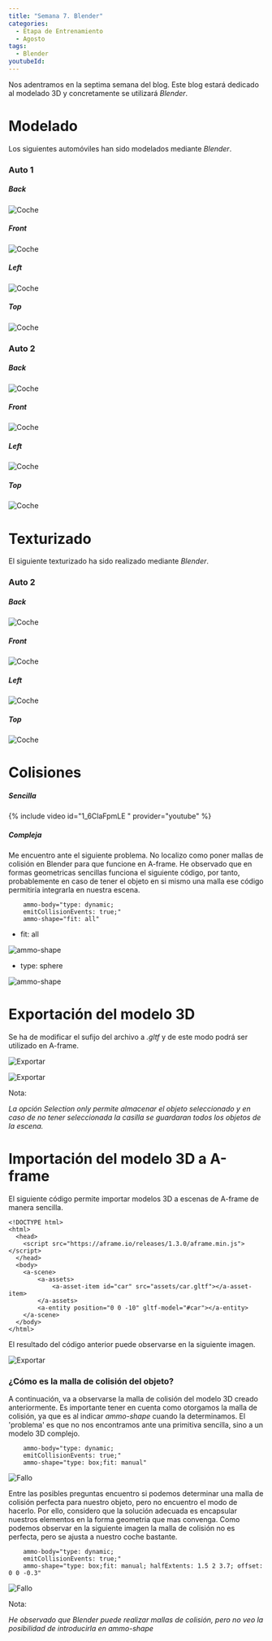```yaml
---
title: "Semana 7. Blender"
categories:
  - Etapa de Entrenamiento
  - Agosto
tags:
  - Blender
youtubeId: 
---
```



Nos adentramos en la septima semana del blog. Este blog estará dedicado al modelado 3D y concretamente se utilizará *Blender*.

# **Modelado**

Los siguientes automóviles han sido modelados mediante *Blender*. 

### Auto 1 

##### Back 

![Coche](https://raw.githubusercontent.com/RoboticsLabURJC/2022-tfg-ana-villanueva/main/docs/images/car1-b.png)

##### Front

![Coche](https://raw.githubusercontent.com/RoboticsLabURJC/2022-tfg-ana-villanueva/main/docs/images/car1-f.png)

##### Left

![Coche](https://raw.githubusercontent.com/RoboticsLabURJC/2022-tfg-ana-villanueva/main/docs/images/car1-l.png)

##### Top 

![Coche](https://raw.githubusercontent.com/RoboticsLabURJC/2022-tfg-ana-villanueva/main/docs/images/car1-t.png)

### Auto 2

##### Back 

![Coche](https://raw.githubusercontent.com/RoboticsLabURJC/2022-tfg-ana-villanueva/main/docs/images/car2-b.png)

##### Front

![Coche](https://raw.githubusercontent.com/RoboticsLabURJC/2022-tfg-ana-villanueva/main/docs/images/car2-f.png)

##### Left

![Coche](https://raw.githubusercontent.com/RoboticsLabURJC/2022-tfg-ana-villanueva/main/docs/images/car2-l.png)

##### Top 

![Coche](https://raw.githubusercontent.com/RoboticsLabURJC/2022-tfg-ana-villanueva/main/docs/images/car2-t.png)


# **Texturizado**

El siguiente texturizado ha sido realizado mediante *Blender*.

### Auto 2

##### Back 

![Coche](https://raw.githubusercontent.com/RoboticsLabURJC/2022-tfg-ana-villanueva/main/docs/images/car2p-b.png)

##### Front

![Coche](https://raw.githubusercontent.com/RoboticsLabURJC/2022-tfg-ana-villanueva/main/docs/images/car2p-f.png)

##### Left

![Coche](https://raw.githubusercontent.com/RoboticsLabURJC/2022-tfg-ana-villanueva/main/docs/images/car2p-l.png)

##### Top 

![Coche](https://raw.githubusercontent.com/RoboticsLabURJC/2022-tfg-ana-villanueva/main/docs/images/car2p-t.png)

# **Colisiones**

##### Sencilla 

{% include video id="1_6ClaFpmLE " provider="youtube" %}

##### Compleja 

Me encuentro ante el siguiente problema. No localizo como poner mallas de colisión en Blender para que funcione en A-frame. He observado que en formas geometricas sencillas funciona el siguiente código, por tanto, probablemente en caso de tener el objeto en si mismo una malla ese código permitiría integrarla en nuestra escena. 

        ammo-body="type: dynamic; 
        emitCollisionEvents: true;" 
        ammo-shape="fit: all"
* fit: all

![ammo-shape](https://raw.githubusercontent.com/RoboticsLabURJC/2022-tfg-ana-villanueva/main/docs/images/ammo-shape-fitall.png)

* type: sphere

![ammo-shape](https://raw.githubusercontent.com/RoboticsLabURJC/2022-tfg-ana-villanueva/main/docs/images/type.png)

# **Exportación del modelo 3D**

Se ha de modificar el sufijo del archivo a *.gltf* y de este modo podrá ser utilizado en A-frame. 

![Exportar](https://raw.githubusercontent.com/RoboticsLabURJC/2022-tfg-ana-villanueva/main/docs/images/.gltfA.png)

![Exportar](https://raw.githubusercontent.com/RoboticsLabURJC/2022-tfg-ana-villanueva/main/docs/images/.objB.png)

Nota: 

*La opción Selection only permite almacenar el objeto seleccionado y en caso de no tener seleccionada la casilla se guardaran todos los objetos de la escena.*

# **Importación del modelo 3D a A-frame**

El siguiente código permite importar modelos 3D a escenas de A-frame de manera sencilla. 

    <!DOCTYPE html>
    <html>
      <head>
        <script src="https://aframe.io/releases/1.3.0/aframe.min.js"></script>
      </head>
      <body>
        <a-scene>
            <a-assets>
                <a-asset-item id="car" src="assets/car.gltf"></a-asset-item>
            </a-assets>
            <a-entity position="0 0 -10" gltf-model="#car"></a-entity>
        </a-scene>
      </body>
    </html>

El resultado del código anterior puede observarse en la siguiente imagen. 

![Exportar](https://raw.githubusercontent.com/RoboticsLabURJC/2022-tfg-ana-villanueva/main/docs/images/car_import_aframe.png)

### ¿Cómo es la malla de colisión del objeto?

A continuación, va a observarse la malla de colisión del modelo 3D creado anteriormente. 
Es importante tener en cuenta como otorgamos la malla de colisión, ya que es al indicar *ammo-shape* cuando la determinamos. El 'problema' es que no nos encontramos ante una primitiva sencilla, sino a un modelo 3D complejo. 

        ammo-body="type: dynamic; 
        emitCollisionEvents: true;" 
        ammo-shape="type: box;fit: manual"

![Fallo](https://raw.githubusercontent.com/RoboticsLabURJC/2022-tfg-ana-villanueva/main/otros/Agosto22/22/problem1.png)

Entre las posibles preguntas encuentro si podemos determinar una malla de colisión perfecta para nuestro objeto, pero no encuentro el modo de hacerlo. Por ello, considero que la solución adecuada es encapsular nuestros elementos en la forma geometria que mas convenga. Como podemos observar en la siguiente imagen la malla de colisión no es perfecta, pero se ajusta a nuestro coche bastante. 

        ammo-body="type: dynamic; 
        emitCollisionEvents: true;" 
        ammo-shape="type: box;fit: manual; halfExtents: 1.5 2 3.7; offset: 0 0 -0.3"

![Fallo](https://raw.githubusercontent.com/RoboticsLabURJC/2022-tfg-ana-villanueva/main/otros/Agosto22/22/problem2.png)

Nota:

*He observado que Blender puede realizar mallas de colisión, pero no veo la posibilidad de introducirla en ammo-shape*